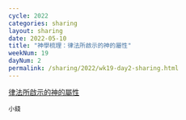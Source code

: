```yaml
---
cycle: 2022
categories: sharing
layout: sharing
date: 2022-05-10
title: "神學梳理：律法所啟示的神的屬性"
weekNum: 19
dayNum: 2
permalink: /sharing/2022/wk19-day2-sharing.html
---
```


[律法所啟示的神的屬性](https://eccseattle.github.io/media/sharing/2022/wk019/2022-05-10-bin.m4a)

`小錢`
